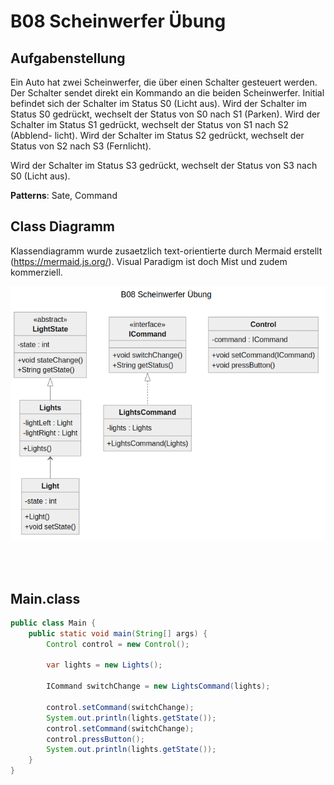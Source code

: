 # B08 Scheinwerfer Übung

## Aufgabenstellung
Ein Auto hat zwei Scheinwerfer, die über einen Schalter gesteuert werden. Der Schalter sendet direkt ein Kommando an die beiden Scheinwerfer. Initial befindet sich der Schalter im Status S0 (Licht aus). Wird der Schalter im Status S0 gedrückt, wechselt der Status von S0 nach S1 (Parken). Wird der Schalter im Status S1 gedrückt, wechselt der Status von S1 nach S2 (Abblend-
licht). Wird der Schalter im Status S2 gedrückt, wechselt der Status von S2 nach S3 (Fernlicht).

Wird der Schalter im Status S3 gedrückt, wechselt der Status von S3 nach S0 (Licht aus).

**Patterns**: Sate, Command


## Class Diagramm

Klassendiagramm wurde zusaetzlich text-orientierte durch Mermaid erstellt (https://mermaid.js.org/). Visual Paradigm ist doch Mist und zudem kommerziell.

![no text](class_diagram/class.png "class diagram")

<br />
<br />

## Main.class

```java
public class Main {
    public static void main(String[] args) {
        Control control = new Control();

        var lights = new Lights();

        ICommand switchChange = new LightsCommand(lights);

        control.setCommand(switchChange);
        System.out.println(lights.getState());
        control.setCommand(switchChange);
        control.pressButton();
        System.out.println(lights.getState());
    }
}
```
